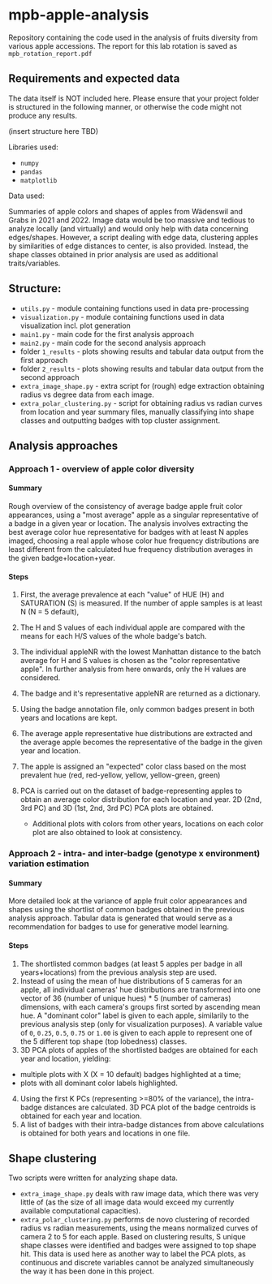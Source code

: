 # mpb-apple-analysis
Repository containing the code used in the analysis of fruits diversity from various apple accessions.
The report for this lab rotation is saved as `mpb_rotation_report.pdf`

## Requirements and expected data

The data itself is NOT included here. 
Please ensure that your project folder is structured in the following manner, or otherwise the code might not produce any results.

(insert structure here TBD)

Libraries used:
* `numpy`
* `pandas`
* `matplotlib`

Data used:

Summaries of apple colors and shapes of apples from Wädenswil and Grabs in 2021 and 2022. 
Image data would be too massive and tedious to analyze locally (and virtually) and would only help with data concerning edges/shapes. However, a script dealing with edge data, clustering apples by similarities of edge distances to center, is also provided. Instead, the shape classes obtained in prior analysis are used as additional traits/variables.


## Structure:

* `utils.py` - module containing functions used in data pre-processing
* `visualization.py` - module containing functions used in data visualization incl. plot generation
* `main1.py` - main code for the first analysis approach
* `main2.py` - main code for the second analysis approach
* folder `1_results` - plots showing results and tabular data output from the first approach
* folder `2_results` - plots showing results and tabular data output from the second approach
* `extra_image_shape.py` - extra script for (rough) edge extraction obtaining radius vs degree data from each image.
* `extra_polar_clustering.py` - script for obtaining radius vs radian curves from location and year summary files, manually classifying into shape classes and outputting badges with top cluster assignment.

## Analysis approaches

### Approach 1 - overview of apple color diversity

#### Summary

Rough overview of the consistency of average badge apple fruit color appearances, using a "most average" apple as a singular representative of a badge in a given year or location. The analysis involves extracting the best average color hue representative for badges with at least N apples imaged, choosing a real apple whose color hue frequency distributions are least different from the calculated hue frequency distribution averages in the given badge+location+year.

#### Steps
1. First, the average prevalence at each "value" of HUE (H) and SATURATION (S) is measured. If the number of apple samples is at least N (N = 5 default),

  2. The H and S values of each individual apple are compared with the means for each H/S values of the whole badge's batch.
  3. The individual appleNR with the lowest Manhattan distance to the batch average for H and S values is chosen as the "color representative apple". In further analysis from here onwards, only the H values are considered.
  4. The badge and it's representative appleNR are returned as a dictionary.   
5. Using the badge annotation file, only common badges present in both years and locations are kept.
6. The average apple representative hue distributions are extracted and the average apple becomes the representative of the badge in the given year and location.
7. The apple is assigned an "expected" color class based on the most prevalent hue (red, red-yellow, yellow, yellow-green, green)
8. PCA is carried out on the dataset of badge-representing apples to obtain an average color distribution for each location and year. 2D (2nd, 3rd PC) and 3D (1st, 2nd, 3rd PC) PCA plots are obtained. 
   * Additional plots with colors from other years, locations on each color plot are also obtained to look at consistency.

### Approach 2 - intra- and inter-badge (genotype x environment) variation estimation

#### Summary

More detailed look at the variance of apple fruit color appearances and shapes using the shortlist of common badges obtained in the previous analysis approach. Tabular data is generated that would serve as a recommendation for badges to use for generative model learning.

#### Steps

1. The shortlisted common badges (at least 5 apples per badge in all years+locations) from the previous analysis step are used.
2. Instead of using the mean of hue distributions of 5 cameras for an apple, all individual cameras' hue distributions are transformed into one vector of 36 (number of unique hues) * 5 (number of cameras) dimensions, with each camera's groups first sorted by ascending mean hue. A "dominant color" label is given to each apple, similarily to the previous analysis step (only for visualization purposes). A variable value of `0`, `0.25`, `0.5`, `0.75` or `1.00` is given to each apple to represent one of the 5 different top shape (top lobedness) classes.
3. 3D PCA plots of apples of the shortlisted badges are obtained for each year and location, yielding:
  * multiple plots with X (X = 10 default) badges highlighted at a time;
  * plots with all dominant color labels highlighted. 
4. Using the first K PCs (representing >=80% of the variance), the intra-badge distances are calculated. 3D PCA plot of the badge centroids is obtained for each year and location. 
5. A list of badges with their intra-badge distances from above calculations is obtained for both years and locations in one file.

## Shape clustering

Two scripts were written for analyzing shape data.

* `extra_image_shape.py` deals with raw image data, which there was very little of (as the size of all image data would exceed my currently available computational capacities).
* `extra_polar_clustering.py` performs de novo clustering of recorded radius vs radian measurements, using the means normalized curves of camera 2 to 5 for each apple. Based on clustering results, S unique shape classes were identified and badges were assigned to top shape hit. This data is used here as another way to label the PCA plots, as continuous and discrete variables cannot be analyzed simultaneously the way it has been done in this project.

